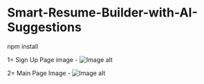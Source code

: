 # Smart-Resume-Builder-with-AI-Suggestions
npm install

1= Sign Up Page image -
![Image alt]()


2= Main Page Image -
![Image alt]()
